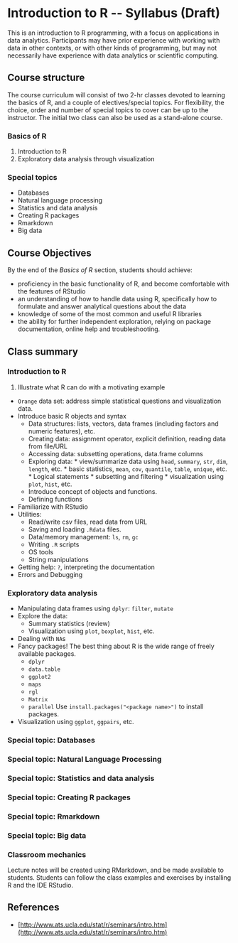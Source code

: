 Introduction to R -- Syllabus (Draft)
========================================================

This is an introduction to R programming, with a focus on applications in data analytics. Participants may have prior experience with working with data in other contexts, or with other kinds of programming, but may not necessarily have experience with data analytics or scientific computing.

## Course structure

The course curriculum will consist of two 2-hr classes devoted to learning the basics of R, and a couple of electives/special topics. For flexibility, the choice, order and number of special topics to cover can be up to the instructor. The initial two class can also be used as a stand-alone course.

### Basics of R
1. Introduction to R
2. Exploratory data analysis through visualization


### Special topics
* Databases
* Natural language processing
* Statistics and data analysis
* Creating R packages
* Rmarkdown
* Big data


## Course Objectives

By the end of the *Basics of R* section, students should achieve:
* proficiency in the basic functionality of R, and become comfortable with the features of RStudio
* an understanding of how to handle data using R, specifically how to formulate and answer analytical questions about the data
* knowledge of some of the most common and useful R libraries
* the ability for further independent exploration, relying on package documentation, online help and troubleshooting.


## Class summary

### Introduction to R
1. Illustrate what R can do with a motivating example
  * `Orange` data set: address simple statistical questions and visualization data.
* Introduce basic R objects and syntax
  * Data structures: lists, vectors, data frames (including factors and numeric features), etc.
  * Creating data: assignment operator, explicit definition, reading data from file/URL
  * Accessing data: subsetting operations, data.frame columns
  * Exploring data: 
        * view/summarize data using `head`, `summary`, `str`, `dim`, `length`, etc.
        * basic statistics, `mean`, `cov`, `quantile`, `table`, `unique`, etc.
        * Logical statements
        * subsetting and filtering
        * visualization using `plot`, `hist`, etc.
  * Introduce concept of objects and functions.
  * Defining functions
* Familiarize with RStudio
* Utilities: 
  * Read/write csv files, read data from URL
  * Saving and loading `.Rdata` files.
  * Data/memory management: `ls`, `rm`, `gc`
  * Writing `.R` scripts
  * OS tools
  * String manipulations
* Getting help: `?`, interpreting the documentation 
* Errors and Debugging


### Exploratory data analysis

* Manipulating data frames using `dplyr`: `filter`, `mutate`
* Explore the data:
  * Summary statistics (review)
  * Visualization using `plot`, `boxplot`, `hist`, etc.
* Dealing with `NA`s
* Fancy packages! The best thing about R is the wide range of freely available packages. 
  * `dplyr`
  * `data.table`
  * `ggplot2`
  * `maps`
  * `rgl`
  * `Matrix`
  * `parallel`
Use `install.packages("<package name>")` to install packages.  
* Visualization using `ggplot`, `ggpairs`, etc.


### Special topic: Databases

### Special topic: Natural Language Processing

### Special topic: Statistics and data analysis

### Special topic: Creating R packages

### Special topic: Rmarkdown

### Special topic: Big data


### Classroom mechanics

Lecture notes will be created using RMarkdown, and be made available to students. Students can follow the class examples and exercises by installing R and the IDE RStudio.


## References

* [http://www.ats.ucla.edu/stat/r/seminars/intro.htm](http://www.ats.ucla.edu/stat/r/seminars/intro.htm)
